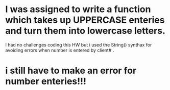 # I was assigned to write a function which takes up UPPERCASE enteries and turn them into lowercase letters. 
I had no challenges coding this HW but i used the String() synthax for avoiding errors when number is entered by client# .
# i still have to make an error for number enteries!!!
